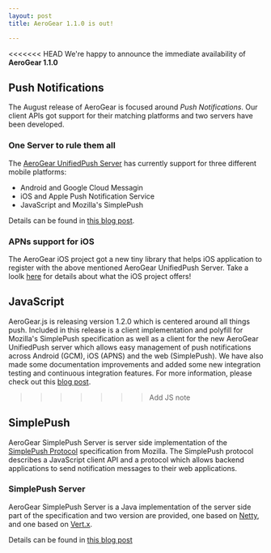 ```yaml
---
layout: post
title: AeroGear 1.1.0 is out!

---
```


<<<<<<< HEAD
We're happy to announce the immediate availability of **AeroGear 1.1.0**

## Push Notifications

The August release of AeroGear is focused around _Push Notifications_. Our client APIs got support for their matching platforms and two servers have been developed.

### One Server to rule them all

The [AeroGear UnifiedPush Server](https://github.com/aerogear/aerogear-unifiedpush-server) has currently support for three different mobile platforms:

* Android and Google Cloud Messagin
* iOS and Apple Push Notification Service
* JavaScript and Mozilla's SimplePush

Details can be found in [this blog post](http://matthiaswessendorf.wordpress.com/2013/08/19/aerogear-push-notifications).


### APNs support for iOS

The AeroGear iOS project got a new tiny library that helps iOS application to register with the above mentioned AeroGear UnifiedPush Server. Take a loolk [here](http://matthiaswessendorf.wordpress.com/2013/08/19/aerogear-ios-apns) for details about what the iOS project offers!

## JavaScript

AeroGear.js is releasing version 1.2.0 which is centered around all things push. Included in this release is a client implementation and polyfill for Mozilla's SimplePush specification as well as a client for the new AeroGear UnifiedPush server which allows easy management of push notifications across Android (GCM), iOS (APNS) and the web (SimplePush). We have also made some documentation improvements and added some new integration testing and continuous integration features. For more information, please check out this [blog post](http://blog.krisborchers.com/2013/08/19/aerogear-js-1-2-0-has-been-pushed).
>>>>>>> Add JS note

## SimplePush
AeroGear SimplePush Server is server side implementation of the [SimplePush Protocol](https://wiki.mozilla.org/WebAPI/SimplePush/Protocol) specification from Mozilla. 
The SimplePush protocol describes a JavaScript client API and a protocol which allows backend applications to send notification messages to their web applications. 

### SimplePush Server
AeroGear SimplePush Server is a Java implementation of the server side part of the specification and two version are provided, one based on [Netty](http://netty.io/), and one based on [Vert.x](http://vertx.io/).  

Details can be found in [this blog post](http://dbevenius.org)
